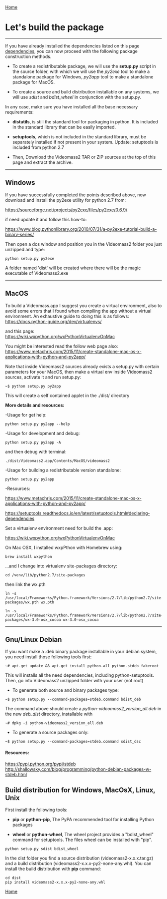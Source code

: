 [Home](index.md)

# Let's build the package
---------------------------

If you have already installed the dependencies listed on this page [dependencies](dependencies.md),
you can now proceed with the following package construction methods.

- To create a redistributable package, we will use the **setup.py** script in the source 
folder, with which we will use the _py2exe_ tool to make a standalone package for Windows, 
_py2app_ tool to make a standalone package for MacOS.


- To create a source and build distribution installable on any systems, we will use  _sdist_ 
and _bdist_wheel_ in conjunction with the setup.py.

In any case, make sure you have installed all the base necessary requirements:

- **distutils**, is still the standard tool for packaging in python. It is included in the standard library that can be easily
  imported.

- **setuptools**, which is not included in the standard library, must be separately installed if not present in your system. Update: setuptools is included from python 2.7

- Then, Download the Videomass2 TAR or ZIP sources at the top of this page and extract the archive.

-----------------
## Windows 
If you have successfully completed the points described above, now download and Install the py2exe utility for python 2.7 from:

<https://sourceforge.net/projects/py2exe/files/py2exe/0.6.9/>

if need update it and follow this how-to:

<https://www.blog.pythonlibrary.org/2010/07/31/a-py2exe-tutorial-build-a-binary-series/>

Then open a dos window and position you in the Videomass2 folder you just unzipped and type:

```
python setup.py py2exe
```
A folder named 'dist' will be created where there will be the magic executable of Videomass2.exe   

-----------------
## MacOS
To build a Videomass.app I suggest you create a virtual environment, also to avoid some errors that I found when compiling the app without a virtual environment. An exhaustive guide to doing this is as follows:   
<https://docs.python-guide.org/dev/virtualenvs/>  

and this page:   
<https://wiki.wxpython.org/wxPythonVirtualenvOnMac>   

You might be interested read the follow web page also:   
<https://www.metachris.com/2015/11/create-standalone-mac-os-x-applications-with-python-and-py2app/> 

Note that inside Videomass2 sources already exists a setup.py with certain parameters for your MacOS, then make a virtual env inside Videomass2 sources, activate it and run setup.py:   
```
~$ python setup.py py2app
``` 

This will create a self contained applet in the ./dist/ directory   


**More details and resources:**   

-Usage for get help:   

`python setup.py py2app --help`   

-Usage for development and debug:   

`python setup.py py2app -A`   

and then debug with terminal:   

`./dist/Videomass2.app/Contents/MacOS/videomass2`   

-Usage for building a redistributable version standalone:   

`python setup.py py2app`   

-Resources:   

<https://www.metachris.com/2015/11/create-standalone-mac-os-x-applications-with-python-and-py2app/>   

<https://setuptools.readthedocs.io/en/latest/setuptools.html#declaring-dependencies>   

Set a virtualenv environment need for build the .app:   

<https://wiki.wxpython.org/wxPythonVirtualenvOnMac>   

On Mac OSX, I installed wxpPthon with Homebrew using:   

`brew install wxpython`   
    
...and I change into virtualenv site-packages directory:   

`cd /venv/lib/python2.7/site-packages`   

then link the wx.pth   
    
```
ln -s /usr/local/Frameworks/Python.framework/Versions/2.7/lib/python2.7/site-packages/wx.pth wx.pth
```
```     
ln -s /usr/local/Frameworks/Python.framework/Versions/2.7/lib/python2.7/site-packages/wx-3.0-osx_cocoa wx-3.0-osx_cocoa
```

-----------------
## Gnu/Linux Debian

If you want make a .deb binary package installable in your debian system, 
you need install those following tools first:

```
~# apt-get update && apt-get install python-all python-stdeb fakeroot
```

This will installs all the need dependencies, including python-setuptools. 
Then, go into Videomass2 unzipped folder with your user (not root)   

- To generate both source and binary packages type:

```
~$ python setup.py --command-packages=stdeb.command bdist_deb
```

The command above should create a _python-videomass2_version_all.deb_ in 
the new _deb_dist_ directory, installable with   

```
~# dpkg -i python-videomass2_version_all.deb
```

- To generate a source packages only:

```
~$ python setup.py --command-packages=stdeb.command sdist_dsc
```

#### Resources:

<https://pypi.python.org/pypi/stdeb>   
<http://shallowsky.com/blog/programming/python-debian-packages-w-stdeb.html>   


## Build distribution for Windows, MacOsX, Linux, Unix

First install the following tools:   

- **pip** or **python-pip**, The PyPA recommended tool for installing Python packages   

- **wheel** or **python-wheel**, The wheel project provides a "bdist_wheel" 
command for setuptools. The files wheel can be installed with "pip".   

```
python setup.py sdist bdist_wheel
```

In the dist folder you find a source distribution (videomass2-x.x.x.tar.gz) and
a build distribution (videomass2-x.x.x-py2-none-any.whl). You can install the 
build distribution with **pip** command:   

```
cd dist
pip install videomass2-x.x.x-py2-none-any.whl
```

[Home](index.md)

